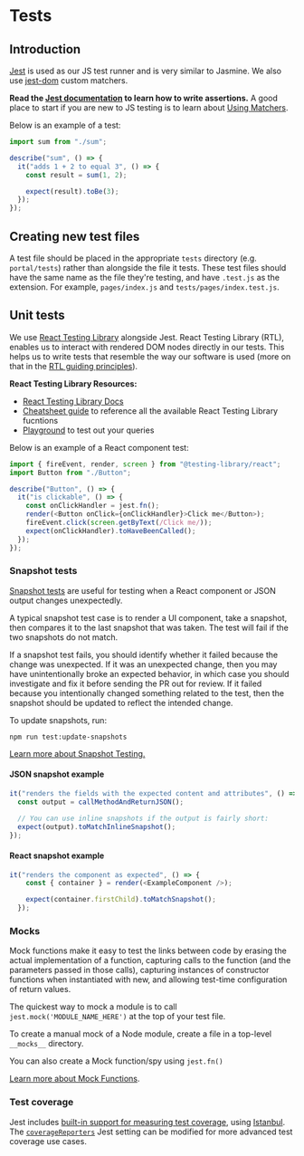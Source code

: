 # Tests

## Introduction

[Jest](https://jestjs.io/) is used as our JS test runner and is very similar to Jasmine.  We also use [jest-dom](https://github.com/testing-library/jest-dom) custom matchers.

**Read the [Jest documentation](https://jestjs.io/en/) to learn how to write assertions.** A good place to start if you are new to JS testing is to learn about [Using Matchers](https://jestjs.io/docs/en/using-matchers).

Below is an example of a test:

```js
import sum from "./sum";

describe("sum", () => {
  it("adds 1 + 2 to equal 3", () => {
    const result = sum(1, 2);

    expect(result).toBe(3);
  });
});
```

## Creating new test files

A test file should be placed in the appropriate `tests` directory (e.g. `portal/tests`) rather than alongside the file it tests. These test files should have the same name as the file they're testing, and have `.test.js` as the extension. For example, `pages/index.js` and `tests/pages/index.test.js`.


## Unit tests

We use [React Testing Library](https://testing-library.com/docs/react-testing-library/intro/) alongside Jest. React Testing Library (RTL), enables us to interact with rendered DOM nodes directly in our tests. This helps us to write tests that resemble the way our software is used (more on that in the [RTL guiding principles](https://testing-library.com/docs/guiding-principles)). 

**React Testing Library Resources:**
- [React Testing Library Docs](https://testing-library.com/docs/react-testing-library/intro/)
- [Cheatsheet guide](https://testing-library.com/docs/react-testing-library/cheatsheet/) to reference all the available React Testing Library fucntions
- [Playground](https://testing-playground.com/) to test out your queries

Below is an example of a React component test:

```js
import { fireEvent, render, screen } from "@testing-library/react";
import Button from "./Button";

describe("Button", () => {
  it("is clickable", () => {
    const onClickHandler = jest.fn();
    render(<Button onClick={onClickHandler}>Click me</Button>);
    fireEvent.click(screen.getByText(/Click me/));
    expect(onClickHandler).toHaveBeenCalled();
  });
});
```

### Snapshot tests

[Snapshot tests](https://jestjs.io/docs/en/snapshot-testing) are useful for testing when a React component or JSON output changes unexpectedly.

A typical snapshot test case is to render a UI component, take a snapshot, then compares it to the last snapshot that was taken. The test will fail if the two snapshots do not match.

If a snapshot test fails, you should identify whether it failed because the change was unexpected. If it was an unexpected change, then you may have unintentionally broke an expected behavior, in which case you should investigate and fix it before sending the PR out for review. If it failed because you intentionally changed something related to the test, then the snapshot should be updated to reflect the intended change.

To update snapshots, run:

```
npm run test:update-snapshots
```

[Learn more about Snapshot Testing.](https://jestjs.io/docs/en/snapshot-testing)

#### JSON snapshot example

```js
it("renders the fields with the expected content and attributes", () => {
  const output = callMethodAndReturnJSON();

  // You can use inline snapshots if the output is fairly short:
  expect(output).toMatchInlineSnapshot();
});
```

#### React snapshot example

```js
it("renders the component as expected", () => {
    const { container } = render(<ExampleComponent />);

    expect(container.firstChild).toMatchSnapshot();
  });
```

### Mocks

Mock functions make it easy to test the links between code by erasing the actual implementation of a function, capturing calls to the function (and the parameters passed in those calls), capturing instances of constructor functions when instantiated with new, and allowing test-time configuration of return values.

The quickest way to mock a module is to call `jest.mock('MODULE_NAME_HERE')` at the top of your test file.

To create a manual mock of a Node module, create a file in a top-level `__mocks__` directory.

You can also create a Mock function/spy using `jest.fn()`

[Learn more about Mock Functions](https://jestjs.io/docs/en/mock-functions).

### Test coverage

Jest includes [built-in support for measuring test coverage](https://jestjs.io/docs/en/cli#coverage), using [Istanbul](https://istanbul.js.org/). The [`coverageReporters`](https://jestjs.io/docs/en/configuration#coveragereporters-array-string) Jest setting can be modified for more advanced test coverage use cases.
